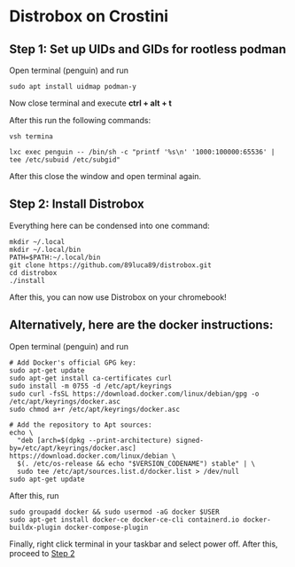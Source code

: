 # Distrobox on Crostini

## Step 1: Set up UIDs and GIDs for rootless podman

Open terminal (penguin) and run
```
sudo apt install uidmap podman-y
```
Now close terminal and execute **ctrl + alt + t**

After this run the following commands:
```
vsh termina
```
```
lxc exec penguin -- /bin/sh -c "printf '%s\n' '1000:100000:65536' | tee /etc/subuid /etc/subgid"
```
After this close the window and open terminal again.

## Step 2: Install Distrobox

Everything here can be condensed into one command:
```
mkdir ~/.local
mkdir ~/.local/bin
PATH=$PATH:~/.local/bin
git clone https://github.com/89luca89/distrobox.git
cd distrobox
./install
```
After this, you can now use Distrobox on your chromebook!

## Alternatively, here are the docker instructions:

Open terminal (penguin) and run
```
# Add Docker's official GPG key:
sudo apt-get update
sudo apt-get install ca-certificates curl
sudo install -m 0755 -d /etc/apt/keyrings
sudo curl -fsSL https://download.docker.com/linux/debian/gpg -o /etc/apt/keyrings/docker.asc
sudo chmod a+r /etc/apt/keyrings/docker.asc

# Add the repository to Apt sources:
echo \
  "deb [arch=$(dpkg --print-architecture) signed-by=/etc/apt/keyrings/docker.asc] https://download.docker.com/linux/debian \
  $(. /etc/os-release && echo "$VERSION_CODENAME") stable" | \
  sudo tee /etc/apt/sources.list.d/docker.list > /dev/null
sudo apt-get update
```
After this, run 
```
sudo groupadd docker && sudo usermod -aG docker $USER
sudo apt-get install docker-ce docker-ce-cli containerd.io docker-buildx-plugin docker-compose-plugin
```
Finally, right click terminal in your taskbar and select power off.
After this, proceed to [Step 2](https://github.com/upperint/Distrobox_on_Crostini/tree/main#step-2-install-distrobox)
